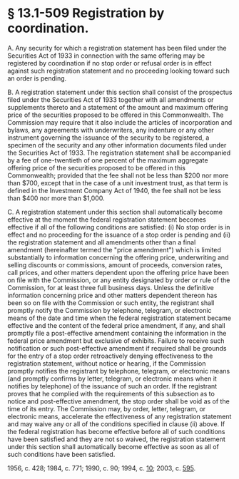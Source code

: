 # § 13.1-509 Registration by coordination.

<p>A. Any security for which a registration statement has been filed under the Securities Act of 1933 in connection with the same offering may be registered by coordination if no stop order or refusal order is in effect against such registration statement and no proceeding looking toward such an order is pending.</p><p>B. A registration statement under this section shall consist of the prospectus filed under the Securities Act of 1933 together with all amendments or supplements thereto and a statement of the amount and maximum offering price of the securities proposed to be offered in this Commonwealth. The Commission may require that it also include the articles of incorporation and bylaws, any agreements with underwriters, any indenture or any other instrument governing the issuance of the security to be registered, a specimen of the security and any other information documents filed under the Securities Act of 1933. The registration statement shall be accompanied by a fee of one-twentieth of one percent of the maximum aggregate offering price of the securities proposed to be offered in this Commonwealth; provided that the fee shall not be less than $200 nor more than $700, except that in the case of a unit investment trust, as that term is defined in the Investment Company Act of 1940, the fee shall not be less than $400 nor more than $1,000.</p><p>C. A registration statement under this section shall automatically become effective at the moment the federal registration statement becomes effective if all of the following conditions are satisfied: (i) No stop order is in effect and no proceeding for the issuance of a stop order is pending and (ii) the registration statement and all amendments other than a final amendment (hereinafter termed the "price amendment") which is limited substantially to information concerning the offering price, underwriting and selling discounts or commissions, amount of proceeds, conversion rates, call prices, and other matters dependent upon the offering price have been on file with the Commission, or any entity designated by order or rule of the Commission, for at least three full business days. Unless the definitive information concerning price and other matters dependent thereon has been so on file with the Commission or such entity, the registrant shall promptly notify the Commission by telephone, telegram, or electronic means of the date and time when the federal registration statement became effective and the content of the federal price amendment, if any, and shall promptly file a post-effective amendment containing the information in the federal price amendment but exclusive of exhibits. Failure to receive such notification or such post-effective amendment if required shall be grounds for the entry of a stop order retroactively denying effectiveness to the registration statement, without notice or hearing, if the Commission promptly notifies the registrant by telephone, telegram, or electronic means (and promptly confirms by letter, telegram, or electronic means when it notifies by telephone) of the issuance of such an order. If the registrant proves that he complied with the requirements of this subsection as to notice and post-effective amendment, the stop order shall be void as of the time of its entry. The Commission may, by order, letter, telegram, or electronic means, accelerate the effectiveness of any registration statement and may waive any or all of the conditions specified in clause (ii) above. If the federal registration has become effective before all of such conditions have been satisfied and they are not so waived, the registration statement under this section shall automatically become effective as soon as all of such conditions have been satisfied.</p><p>1956, c. 428; 1984, c. 771; 1990, c. 90; 1994, c. <a href='http://lis.virginia.gov/cgi-bin/legp604.exe?941+ful+CHAP0010'>10</a>; 2003, c. <a href='http://lis.virginia.gov/cgi-bin/legp604.exe?031+ful+CHAP0595'>595</a>.</p>